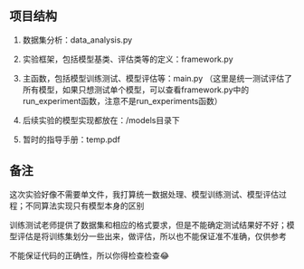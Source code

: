 ## 项目结构

1. 数据集分析：data_analysis.py

2. 实验框架，包括模型基类、评估类等的定义：framework.py

3. 主函数，包括模型训练测试、模型评估等：main.py
（这里是统一测试评估了所有模型，如果只想测试单个模型，可以查看framework.py中的run_experiment函数，注意不是run_experiments函数）

4. 后续实验的模型实现都放在：/models目录下

5. 暂时的指导手册：temp.pdf

## 备注

这次实验好像不需要单文件，我打算统一数据处理、模型训练测试、模型评估过程；不同算法实现只有模型本身的区别

训练测试老师提供了数据集和相应的格式要求，但是不能确定测试结果好不好；模型评估是将训练集划分一些出来，做评估，所以也不能保证准不准确，仅供参考

不能保证代码的正确性，所以你得检查检查😂

